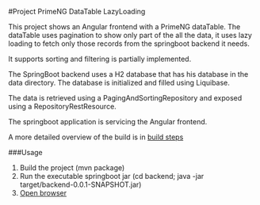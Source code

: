 #Project PrimeNG DataTable LazyLoading

This project shows an Angular frontend with a PrimeNG dataTable. The dataTable uses pagination to show only part of the all the data, it uses lazy loading to fetch only those records from the springboot backend it needs.

It supports sorting and filtering is partially implemented.

The SpringBoot backend uses a H2 database that has his database in the data directory. The database is initialized and filled using Liquibase.

The data is retrieved using a PagingAndSortingRepository and exposed using a RepositoryRestResource.

The springboot application is servicing the Angular frontend.

A more detailed overview of the build is in [build steps](build_steps.md)

###Usage

1. Build the project (mvn package)
1. Run the executable springboot jar (cd backend; java -jar target/backend-0.0.1-SNAPSHOT.jar)
1. [Open browser](http://localhost:8080)
